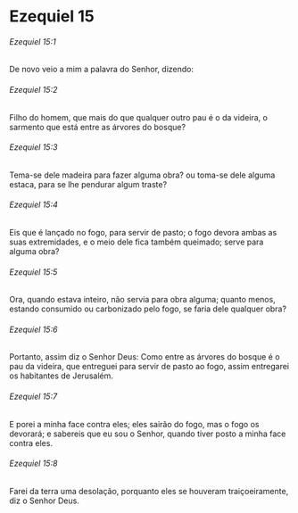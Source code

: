 # Ezequiel 15

###### Ezequiel 15:1

De novo veio a mim a palavra do Senhor, dizendo:

###### Ezequiel 15:2

Filho do homem, que mais do que qualquer outro pau é o da videira, o sarmento que está entre as árvores do bosque?

###### Ezequiel 15:3

Tema-se dele madeira para fazer alguma obra? ou toma-se dele alguma estaca, para se lhe pendurar algum traste?

###### Ezequiel 15:4

Eis que é lançado no fogo, para servir de pasto; o fogo devora ambas as suas extremidades, e o meio dele fica também queimado; serve para alguma obra?

###### Ezequiel 15:5

Ora, quando estava inteiro, não servia para obra alguma; quanto menos, estando consumido ou carbonizado pelo fogo, se faria dele qualquer obra?

###### Ezequiel 15:6

Portanto, assim diz o Senhor Deus: Como entre as árvores do bosque é o pau da videira, que entreguei para servir de pasto ao fogo, assim entregarei os habitantes de Jerusalém.

###### Ezequiel 15:7

E porei a minha face contra eles; eles sairão do fogo, mas o fogo os devorará; e sabereis que eu sou o Senhor, quando tiver posto a minha face contra eles.

###### Ezequiel 15:8

Farei da terra uma desolação, porquanto eles se houveram traiçoeiramente, diz o Senhor Deus.

